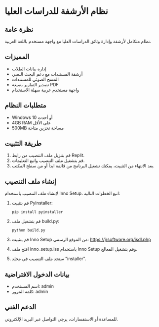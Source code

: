 
# نظام الأرشفة للدراسات العليا

## نظرة عامة
نظام متكامل لأرشفة وإدارة وثائق الدراسات العليا مع واجهة مستخدم باللغة العربية.

## المميزات
- إدارة بيانات الطلاب
- أرشفة المستندات مع دعم البحث النصي
- المسح الضوئي للمستندات
- تصدير التقارير بصيغة PDF
- واجهة مستخدم عربية سهلة الاستخدام

## متطلبات النظام
- Windows 10 أو أحدث
- 4GB RAM على الأقل
- 500MB مساحة تخزين متاحة

## طريقة التثبيت
1. قم بتنزيل ملف التنصيب من رابط Replit.
2. قم بتشغيل ملف التنصيب واتبع التعليمات.
3. بعد الانتهاء من التثبيت، يمكنك تشغيل البرنامج من قائمة ابدأ أو من سطح المكتب.

## إنشاء ملف التنصيب
لإنشاء ملف التنصيب باستخدام Inno Setup، اتبع الخطوات التالية:

1. قم بتثبيت PyInstaller:
   ```
   pip install pyinstaller
   ```

2. قم بتشغيل ملف build.py:
   ```
   python build.py
   ```

3. قم بتثبيت Inno Setup من الموقع الرسمي:
   https://jrsoftware.org/isdl.php

4. افتح ملف inno_setup.iss باستخدام Inno Setup وقم بتشغيل المعالج.

5. ستجد ملف التنصيب في مجلد "installer".

## بيانات الدخول الافتراضية
- اسم المستخدم: admin
- كلمة المرور: admin

## الدعم الفني
للمساعدة أو الاستفسارات، يرجى التواصل عبر البريد الإلكتروني.
